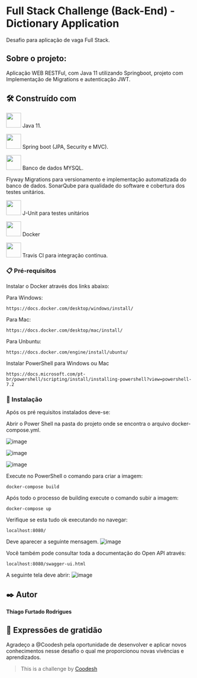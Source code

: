 # Full Stack Challenge (Back-End) - Dictionary Application
Desafio para aplicação de vaga Full Stack.

## Sobre o projeto:
Aplicação WEB RESTFul, com Java 11 utilizando Springboot, projeto com Implementação de Migrations e autenticação JWT.

## 🛠️ Construído com

<img src="https://cdn.jsdelivr.net/gh/devicons/devicon/icons/java/java-original-wordmark.svg" width="40" height="40"/> Java 11. 

<img src="https://cdn.jsdelivr.net/gh/devicons/devicon/icons/spring/spring-original-wordmark.svg" width="40" height="40"/> Spring boot (JPA, Security e MVC). 

<img src="https://cdn.jsdelivr.net/gh/devicons/devicon/icons/mysql/mysql-original-wordmark.svg" width="40" height="40"/> Banco de dados MYSQL. 

Flyway Migrations para versionamento e implementação automatizada do banco de dados.
SonarQube para qualidade do software e cobertura dos testes unitários.

<img src="https://avatars.githubusercontent.com/u/874086?s=280&v=4" width="40" height="40"/> J-Unit para testes unitários

<img src="https://img.icons8.com/color/344/docker.png" width="40" height="40"/> Docker 

<img src="https://img.icons8.com/color/344/travis-ci.png" width="40" height="40"/> Travis CI para integração continua.

### 📋 Pré-requisitos

Instalar o Docker através dos links abaixo:

Para Windows: 
```
https://docs.docker.com/desktop/windows/install/
```

Para Mac: 
```
https://docs.docker.com/desktop/mac/install/
```

Para Unbuntu:
```
https://docs.docker.com/engine/install/ubuntu/
```

Instalar PowerShell para Windows ou Mac
```
https://docs.microsoft.com/pt-br/powershell/scripting/install/installing-powershell?view=powershell-7.2
```

### 🔧 Instalação

Após os pré requisitos instalados deve-se:

Abrir o Power Shell na pasta do projeto onde se encontra o arquivo docker-compose.yml.

![image](https://user-images.githubusercontent.com/72176866/171308392-112a9c75-4779-4441-8a07-f363f034ea9a.png)

![image](https://user-images.githubusercontent.com/72176866/171308465-706edd40-e02d-454a-91fe-d08bf1f1bbb1.png)

![image](https://user-images.githubusercontent.com/72176866/171308540-f6fd18df-1a69-4eec-bff4-66b27298e98b.png)

Execute no PowerShell o comando para criar a imagem:
```
docker-compose build
```

Após todo o processo de building execute o comando subir a imagem:

```
docker-compose up
```

Verifique se esta tudo ok executando no navegar: 

```
localhost:8080/
```

Deve aparecer a seguinte mensagem.
![image](https://user-images.githubusercontent.com/72176866/171308914-e5a8548b-b997-4f1b-8ec2-9be248b3332d.png)

Você também pode consultar toda a documentação do Open API através:
```
localhost:8080/swagger-ui.html
```

A seguinte tela deve abrir:
![image](https://user-images.githubusercontent.com/72176866/171309009-bc16ed02-a0b1-440b-a552-a4f9acf9ece2.png)


## ✒️ Autor
**Thiago Furtado Rodrigues**

## 🎁 Expressões de gratidão
Agradeço a @Coodesh pela oportunidade de desenvolver e aplicar novos conhecimentos nesse desafio o qual me proporcionou novas vivências e aprendizados.

> This is a challenge by <a href="https://coodesh.com">Coodesh</a> 
